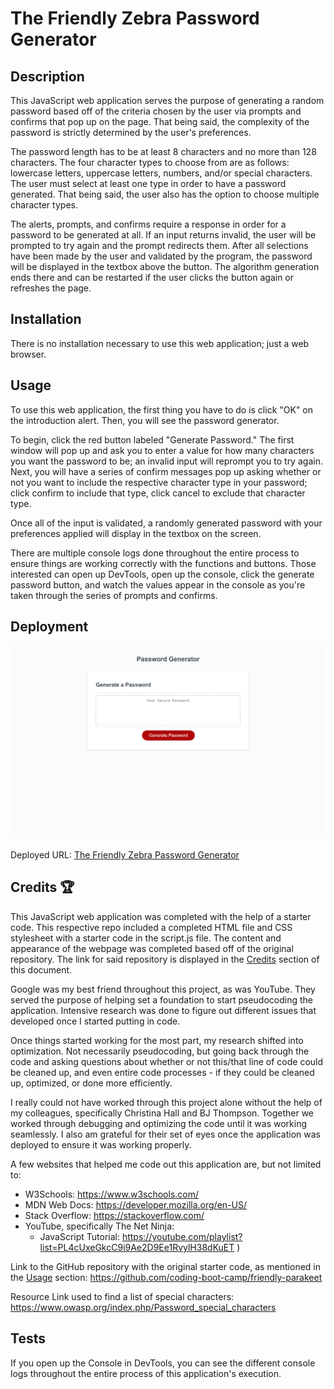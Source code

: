 # The Friendly Zebra Password Generator

## Description

This JavaScript web application serves the purpose of generating a random password based off of the criteria chosen by the user via prompts and confirms that pop up on the page. That being said, the complexity of the password is strictly determined by the user's preferences. 

The password length has to be at least 8 characters and no more than 128 characters. The four character types to choose from are as follows: lowercase letters, uppercase letters, numbers, and/or special characters. The user must select at least one type in order to have a password generated. That being said, the user also has the option to choose multiple character types. 

The alerts, prompts, and confirms require a response in order for a password to be generated at all. If an input returns invalid, the user will be prompted to try again and the prompt redirects them. 
After all selections have been made by the user and validated by the program, the password will be displayed in the textbox above the button. The algorithm generation ends there and can be restarted if the user clicks the button again or refreshes the page. 


## Installation

There is no installation necessary to use this web application; just a web browser. 


## Usage

To use this web application, the first thing you have to do is click "OK" on the introduction alert. Then, you will see the password generator. 

To begin, click the red button labeled "Generate Password." The first window will pop up and ask you to enter a value for how many characters you want the password to be; an invalid input will reprompt you to try again. Next, you will have a series of confirm messages pop up asking whether or not you want to include the respective character type in your password; click confirm to include that type, click cancel to exclude that character type. 

Once all of the input is validated, a randomly generated password with your preferences applied will display in the textbox on the screen. 

There are multiple console logs done throughout the entire process to ensure things are working correctly with the functions and buttons. Those interested can open up DevTools, open up the console, click the generate password button, and watch the values appear in the console as you're taken through the series of prompts and confirms. 

## Deployment


![The Friendly Zebra Password Generator Screenshot](./assets/images/screenshot_pw%20generator.png)

Deployed URL: <a href="https://blairrrrwho.github.io/the-friendly-zebra-password-generator/">The Friendly Zebra Password Generator</a>


## Credits 🏆

This JavaScript web application was completed with the help of a starter code. This respective repo included a completed HTML file and CSS stylesheet with a starter code in the script.js file. The content and appearance of the webpage was completed based off of the original repository. The link for said repository is displayed in the [Credits](#credits-🏆) section of this document. 

Google was my best friend throughout this project, as was YouTube. They served the purpose of helping set a foundation to start pseudocoding the application. Intensive research was done to figure out different issues that developed once I started putting in code.

Once things started working for the most part, my research shifted into optimization. 
Not necessarily pseudocoding, but going back through the code and asking questions about whether or not this/that line of code could be cleaned up, and even entire code processes - if they could be cleaned up, optimized, or done more efficiently. 


I really could not have worked through this project alone without the help of my colleagues, specifically Christina Hall and BJ Thompson. Together we worked through debugging and optimizing the code until it was working seamlessly. I also am grateful for their set of eyes once the application was deployed to ensure it was working properly. 

A few websites that helped me code out this application are, but not limited to: 
- W3Schools: https://www.w3schools.com/
- MDN Web Docs: https://developer.mozilla.org/en-US/ 
- Stack Overflow: https://stackoverflow.com/ 
- YouTube, specifically The Net Ninja:
    - JavaScript Tutorial: https://youtube.com/playlist?list=PL4cUxeGkcC9i9Ae2D9Ee1RvylH38dKuET )
   

Link to the GitHub repository with the original starter code, as mentioned in the [Usage](#usage) section: 
https://github.com/coding-boot-camp/friendly-parakeet 

Resource Link used to find a list of special characters: https://www.owasp.org/index.php/Password_special_characters

## Tests

If you open up the Console in DevTools, you can see the different console logs throughout the entire process of this application's execution. 